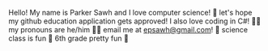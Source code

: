 Hello! My name is Parker Sawh and I love computer science! 👋
let's hope my github education application gets approved!
I also love coding in C#! 🧑‍💻
my pronouns are he/him 🙍‍♂️
email me at epsawh@gmail.com! 📨
science class is fun 🧪
 6th grade pretty fun 🏫
